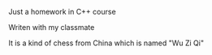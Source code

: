 Just a homework in C++ course

Writen with my classmate

It is a kind of chess from China which is named "Wu Zi Qi"
